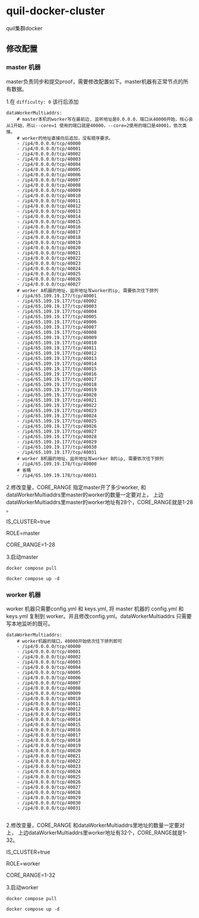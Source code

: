 # quil-docker-cluster
quil集群docker

## 修改配置

### master 机器

master负责同步和提交proof，需要修改配置如下。master机器有正常节点的所有数据。

1.在 `difficulty: 0` 该行后添加

```
dataWorkerMultiaddrs: 
    # master本机的worker写在最前边, 监听地址是0.0.0.0，端口从40000开始，核心会从1开始，所以--core=1 使用的端口就是40000，--core=2使用的端口是40001，依次类推。
    # worker的地址直接向后追加，没有顺序要求。
    - /ip4/0.0.0.0/tcp/40000
    - /ip4/0.0.0.0/tcp/40001
    - /ip4/0.0.0.0/tcp/40002
    - /ip4/0.0.0.0/tcp/40003
    - /ip4/0.0.0.0/tcp/40004
    - /ip4/0.0.0.0/tcp/40005
    - /ip4/0.0.0.0/tcp/40006
    - /ip4/0.0.0.0/tcp/40007
    - /ip4/0.0.0.0/tcp/40008
    - /ip4/0.0.0.0/tcp/40009
    - /ip4/0.0.0.0/tcp/40010
    - /ip4/0.0.0.0/tcp/40011
    - /ip4/0.0.0.0/tcp/40012
    - /ip4/0.0.0.0/tcp/40013
    - /ip4/0.0.0.0/tcp/40014
    - /ip4/0.0.0.0/tcp/40015
    - /ip4/0.0.0.0/tcp/40016
    - /ip4/0.0.0.0/tcp/40017
    - /ip4/0.0.0.0/tcp/40018
    - /ip4/0.0.0.0/tcp/40019
    - /ip4/0.0.0.0/tcp/40020
    - /ip4/0.0.0.0/tcp/40021
    - /ip4/0.0.0.0/tcp/40022
    - /ip4/0.0.0.0/tcp/40023
    - /ip4/0.0.0.0/tcp/40024
    - /ip4/0.0.0.0/tcp/40025
    - /ip4/0.0.0.0/tcp/40026
    - /ip4/0.0.0.0/tcp/40027
    # worker A机器的地址，监听地址写worker的ip, 需要依次往下排列
    - /ip4/65.109.19.177/tcp/40001
    - /ip4/65.109.19.177/tcp/40002
    - /ip4/65.109.19.177/tcp/40003
    - /ip4/65.109.19.177/tcp/40004
    - /ip4/65.109.19.177/tcp/40005
    - /ip4/65.109.19.177/tcp/40006
    - /ip4/65.109.19.177/tcp/40007
    - /ip4/65.109.19.177/tcp/40008
    - /ip4/65.109.19.177/tcp/40009
    - /ip4/65.109.19.177/tcp/40010
    - /ip4/65.109.19.177/tcp/40011
    - /ip4/65.109.19.177/tcp/40012
    - /ip4/65.109.19.177/tcp/40013
    - /ip4/65.109.19.177/tcp/40014
    - /ip4/65.109.19.177/tcp/40015
    - /ip4/65.109.19.177/tcp/40016
    - /ip4/65.109.19.177/tcp/40017
    - /ip4/65.109.19.177/tcp/40018
    - /ip4/65.109.19.177/tcp/40019
    - /ip4/65.109.19.177/tcp/40020
    - /ip4/65.109.19.177/tcp/40021
    - /ip4/65.109.19.177/tcp/40022
    - /ip4/65.109.19.177/tcp/40023
    - /ip4/65.109.19.177/tcp/40024
    - /ip4/65.109.19.177/tcp/40025
    - /ip4/65.109.19.177/tcp/40026
    - /ip4/65.109.19.177/tcp/40027
    - /ip4/65.109.19.177/tcp/40028
    - /ip4/65.109.19.177/tcp/40029
    - /ip4/65.109.19.177/tcp/40030
    - /ip4/65.109.19.177/tcp/40031
    # worker B机器的地址，监听地址写worker B的ip, 需要依次往下排列
    - /ip4/65.109.19.178/tcp/40000
    # 省略
    - /ip4/65.109.19.178/tcp/40031
```

2.修改变量，CORE_RANGE 指定master开了多少worker, 和dataWorkerMultiaddrs里master的worker的数量一定要对上，
上边dataWorkerMultiaddrs里master的worker地址有28个，CORE_RANGE就是1-28
。

IS_CLUSTER=true

ROLE=master

CORE_RANGE=1-28

3.启动master

`docker compose pull`

`docker compose up -d`

### worker 机器

worker 机器只需要config.yml 和 keys.yml, 将 master 机器的 config.yml 和 keys.yml 复制到 worker。并且修改config.yml。dataWorkerMultiaddrs 只需要写本地监听的既可。

```
dataWorkerMultiaddrs:
    # worker机器的端口，40000开始依次往下排列即可
    - /ip4/0.0.0.0/tcp/40000
    - /ip4/0.0.0.0/tcp/40001
    - /ip4/0.0.0.0/tcp/40002
    - /ip4/0.0.0.0/tcp/40003
    - /ip4/0.0.0.0/tcp/40004
    - /ip4/0.0.0.0/tcp/40005
    - /ip4/0.0.0.0/tcp/40006
    - /ip4/0.0.0.0/tcp/40007
    - /ip4/0.0.0.0/tcp/40008
    - /ip4/0.0.0.0/tcp/40009
    - /ip4/0.0.0.0/tcp/40010
    - /ip4/0.0.0.0/tcp/40011
    - /ip4/0.0.0.0/tcp/40012
    - /ip4/0.0.0.0/tcp/40013
    - /ip4/0.0.0.0/tcp/40014
    - /ip4/0.0.0.0/tcp/40015
    - /ip4/0.0.0.0/tcp/40016
    - /ip4/0.0.0.0/tcp/40017
    - /ip4/0.0.0.0/tcp/40018
    - /ip4/0.0.0.0/tcp/40019
    - /ip4/0.0.0.0/tcp/40020
    - /ip4/0.0.0.0/tcp/40021
    - /ip4/0.0.0.0/tcp/40022
    - /ip4/0.0.0.0/tcp/40023
    - /ip4/0.0.0.0/tcp/40024
    - /ip4/0.0.0.0/tcp/40025
    - /ip4/0.0.0.0/tcp/40026
    - /ip4/0.0.0.0/tcp/40027
    - /ip4/0.0.0.0/tcp/40028
    - /ip4/0.0.0.0/tcp/40029
    - /ip4/0.0.0.0/tcp/40030
    - /ip4/0.0.0.0/tcp/40031
    
```

2.修改变量，CORE_RANGE 和dataWorkerMultiaddrs里地址的数量一定要对上，
上边dataWorkerMultiaddrs里worker地址有32个，CORE_RANGE就是1-32。

IS_CLUSTER=true

ROLE=worker

CORE_RANGE=1-32

3.启动worker

`docker compose pull`

`docker compose up -d`
